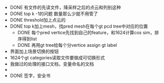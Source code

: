 - DONE 有文件的先读文件，降采样之后的点云和列别这种
- DONE top k -1的问题  数量那么少就不用管了
- DONE threshold加上点云的
- DONE top k加上mesh，找pred mesh在每个gt pcd tree中对应的位置
	- DONE 每个pred vertice先找到自己的feature，和1624计算cos sim，排序得到list
	- DONE 再用gt tree给每个分vertice assign gt label
- 界面加上场景切换的按钮
- 1624个gt categories读取文件要做成可切换形式
- 我做过的处理的接口文档，变量命名的文档
-
- DONE 签字，安全书